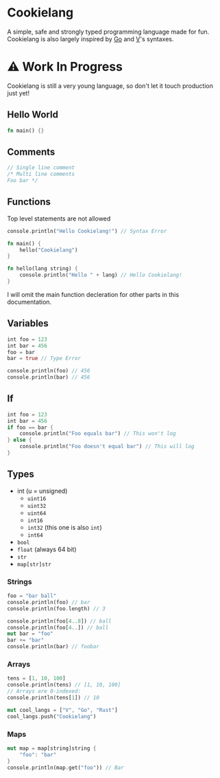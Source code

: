 # Cookielang
A simple, safe and strongly typed programming language made for fun.
Cookielang is also largely inspired by [Go](https://golang.org/) and [V](https://vlang.io)'s syntaxes.

# ⚠ Work In Progress
Cookielang is still a very young language, so don't let it touch production just yet!

## Hello World
```rust
fn main() {}
```

## Comments
```rust
// Single line comment
/* Multi line comments
Foo bar */
```

## Functions
Top level statements are not allowed
```rust
console.println("Hello Cookielang!") // Syntax Error
```
```rust
fn main() {
    hello("Cookielang")
}

fn hello(lang string) {
    console.println("Hello " + lang) // Hello Cookielang!
}
```
I will omit the main function decleration for other parts in this documentation.
## Variables
```rust
int foo = 123
int bar = 456
foo = bar
bar = true // Type Error

console.println(foo) // 456
console.println(bar) // 456
```
## If
```rust
int foo = 123
int bar = 456
if foo == bar {
    console.println("Foo equals bar") // This won't log
} else {
    console.println("Foo doesn't equal bar") // This will log
}
```
## Types
- int (u = unsigned)
    - `uint16`
    - `uint32`
    - `uint64`
    - `int16`
    - `int32` (this one is also `int`)
    - `int64` 
- `bool`
- `float` (always 64 bit)
- `str`
- `map[str]str`
### Strings
```rust
foo = "bar ball"
console.println(foo) // bar
console.println(foo.length) // 3

console.println(foo[4..8]) // ball
console.println(foo[4..]) // ball
mut bar = "foo"
bar += "bar"
console.println(bar) // foobar
```

### Arrays
```rust
tens = [1, 10, 100]
console.println(tens) // [1, 10, 100]
// Arrays are 0-indexed:
console.println(tens[1]) // 10

mut cool_langs = ["V", "Go", "Rust"]
cool_langs.push("Cookielang")
```
### Maps
```rust
mut map = map[string]string {
    "foo": "bar"
}
console.println(map.get("foo")) // Bar
```